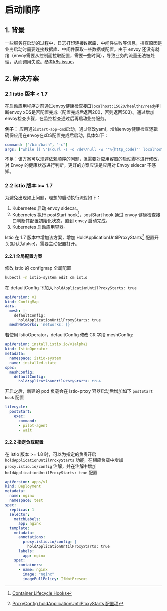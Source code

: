 # 启动顺序

## 1. 背景
一些服务在启动的过程中，日志打印连接数据库、中间件失败等信息，排查原因是业务启动时需要连接数据库、中间件获取一些数据或配置。由于 envoy 还没有就绪（envoy需要从控制面拉取配置，需要一些时间），导致业务的流量无法被处理，从而调用失败。[参考k8s issue](https://github.com/kubernetes/kubernetes/issues/65502)。

## 2. 解决方案

### 2.1 istio 版本 < 1.7

在启动应用程序之前通过envoy健康检查接口`localhost:15020/healthz/ready`判断envoy xDS是否配置完成（配置完成后返回200，否则返回503）。通过增加envoy检查步骤，在监控检查通过后再启动业务服务。

**例子：**
应用通过`start-app-cmd`启动，通过修改yaml，增加envoy健康检查逻辑确保应用在envoy在xDS配置完成后启动，具体如下：

```yaml
command: ["/bin/bash", "-c"]
args: ["while [[ \"$(curl -s -o /dev/null -w ''%{http_code}'' localhost:15020/healthz/ready)\" != '200' ]]; do echo Waiting for Sidecar;sleep 1; done; echo Sidecar available; start-app-cmd"]
```

不足：该方案可以规避依赖顺序的问题，但需要对应用容器的启动脚本进行修改，对 Envoy 的健康状态进行判断。更好的方案应该是应用对 Envoy sidecar 不感知。


### 2.2 istio 版本 >= 1.7

为避免出现如上问题，理想的启动执行流程如下：

1. Kubernetes 启动 envoy sidecar。
2. Kubernetes 执行 postStart hook[^1]，postStart hook 通过 envoy 健康检查接口判断其配置初始化状态，直到 envoy 启动完成。
3. Kubernetes 启动应用容器。

Istio 在 1.7 版本中增加该方案，增加 HoldApplicationUntilProxyStarts[^2] 配置开关(默认为false)，需要主动配置打开。

#### 2.2.1 全局配置方案
修改 istio 的 configmap 全局配置

```bash
kubectl -n istio-system edit cm istio
```

在 defaultConfig 下加入 `holdApplicationUntilProxyStarts: true`

```yaml
apiVersion: v1
kind: ConfigMap
data:
  mesh: |-
    defaultConfig:
      holdApplicationUntilProxyStarts: true
  meshNetworks: 'networks: {}'
```

若使用 IstioOperator，defaultConfig 修改 CR 字段 meshConfig:

```yaml
apiVersion: install.istio.io/v1alpha1
kind: IstioOperator
metadata:
  namespace: istio-system
  name: installed-state
spec:
  meshConfig:
    defaultConfig:
      holdApplicationUntilProxyStarts: true
```

开启之后，新建的 pod 负载会在 istio-proxy 容器启动后增加如下 `postStart hook` 配置

```yaml
lifecycle:
  postStart:
    exec:
      command:
      - pilot-agent
      - wait
```

#### 2.2.2 指定负载配置

在 istio 版本 >= 1.8 时，可以为指定的负责开启 `holdApplicationUntilProxyStarts` 功能，在相应负载中增加 `proxy.istio.io/config` 注解，并在注解中增加 `holdApplicationUntilProxyStarts: true` 配置

```yaml
apiVersion: apps/v1
kind: Deployment
metadata:
  name: nginx
  namespace: test
spec:
  replicas: 1
  selector:
    matchLabels:
      app: nginx
  template:
    metadata:
      annotations:
        proxy.istio.io/config: |
          holdApplicationUntilProxyStarts: true
      labels:
        app: nginx
    spec:
      containers:
      - name: nginx
        image: "nginx"
        imagePullPolicy: IfNotPresent
```






[^1]: [Container Lifecycle Hooks](https://kubernetes.io/docs/concepts/containers/container-lifecycle-hooks/)
[^2]: [ProxyConfig holdApplicationUntilProxyStarts 配置项](https://istio.io/v1.14/docs/reference/config/istio.mesh.v1alpha1/#ProxyConfig)